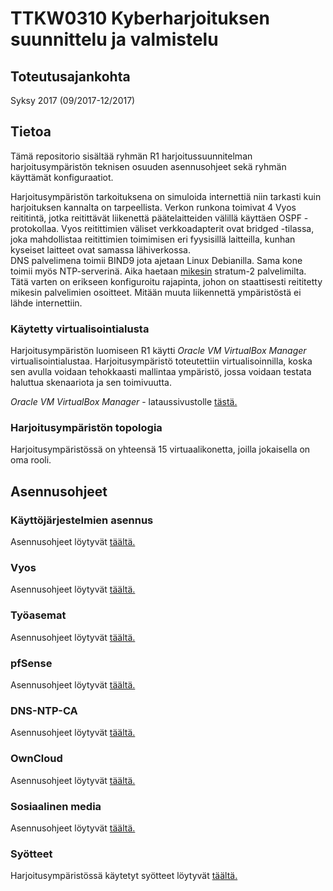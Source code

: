 # TTKW0310 Kyberharjoituksen suunnittelu ja valmistelu
## Toteutusajankohta

Syksy 2017 (09/2017-12/2017)

## Tietoa

Tämä repositorio sisältää ryhmän R1 harjoitussuunnitelman harjoitusympäristön teknisen osuuden asennusohjeet sekä ryhmän käyttämät konfiguraatiot.

Harjoitusympäristön tarkoituksena on simuloida internettiä niin tarkasti kuin harjoituksen kannalta on tarpeellista. Verkon runkona toimivat 4 Vyos reititintä, jotka reitittävät liikenettä
päätelaitteiden välillä käyttäen OSPF -protokollaa. Vyos reitittimien väliset verkkoadapterit ovat bridged -tilassa, joka mahdollistaa
reitittimien toimimisen eri fyysisillä laitteilla, kunhan kyseiset laitteet ovat samassa lähiverkossa.   
DNS palvelimena toimii BIND9 jota ajetaan Linux Debianilla. Sama kone toimii myös NTP-serverinä. Aika haetaan 
[mikesin](http://www.mikes.fi/julkinen-ntp-palvelu) stratum-2 palvelimilta. Tätä varten on erikseen konfiguroitu rajapinta, johon
on staattisesti reititetty mikesin palvelimien osoitteet. Mitään muuta liikennettä ympäristöstä ei lähde internettiin.

### Käytetty virtualisointialusta

Harjoitusympäristön luomiseen R1 käytti *Oracle VM VirtualBox Manager* virtualisointialustaa. Harjoitusympäristö toteutettiin virtualisoinnilla, koska sen avulla voidaan tehokkaasti mallintaa ympäristö, jossa voidaan testata haluttua skenaariota ja sen toimivuutta.

*Oracle VM VirtualBox Manager* - lataussivustolle [tästä.](https://www.virtualbox.org/wiki/Downloads)

### Harjoitusympäristön topologia

Harjoitusympäristössä on yhteensä 15 virtuaalikonetta, joilla jokaisella on oma rooli.





## Asennusohjeet

### Käyttöjärjestelmien asennus

Asennusohjeet löytyvät [täältä.](/Dokumentointi/OS)

### Vyos

Asennusohjeet löytyvät [täältä.](/Dokumentointi/Vyos)

### Työasemat

Asennusohjeet löytyvät [täältä.](/Dokumentointi/Tyoasemat/)

### pfSense

Asennusohjeet löytyvät [täältä.](/Dokumentointi/pfSense)

### DNS-NTP-CA

Asennusohjeet löytyvät [täältä.](/Dokumentointi/DNS-NTP-CA)

### OwnCloud

Asennusohjeet löytyvät [täältä.](/Dokumentointi/OwnCloud)

### Sosiaalinen media

Asennusohjeet löytyvät [täältä.](/Dokumentointi/SoMe/)

### Syötteet

Harjoitusympäristössä käytetyt syötteet löytyvät [täältä.](/Dokumentointi/Syotteet)

